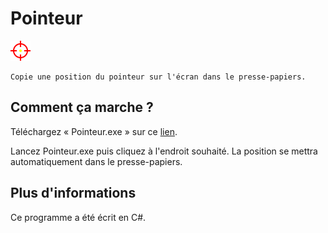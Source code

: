 # Pointeur

<div>
	<img src="https://github.com/TheRake66/Pointeur/blob/main/curseur.png">

	Copie une position du pointeur sur l'écran dans le presse-papiers.
</div>

## Comment ça marche ?

Téléchargez « Pointeur.exe » sur ce <a href="https://github.com/TheRake66/Pointeur/releases/">lien</a>.

Lancez Pointeur.exe puis cliquez à l'endroit souhaité. La position se mettra automatiquement dans le presse-papiers.

## Plus d'informations

Ce programme a été écrit en C#.